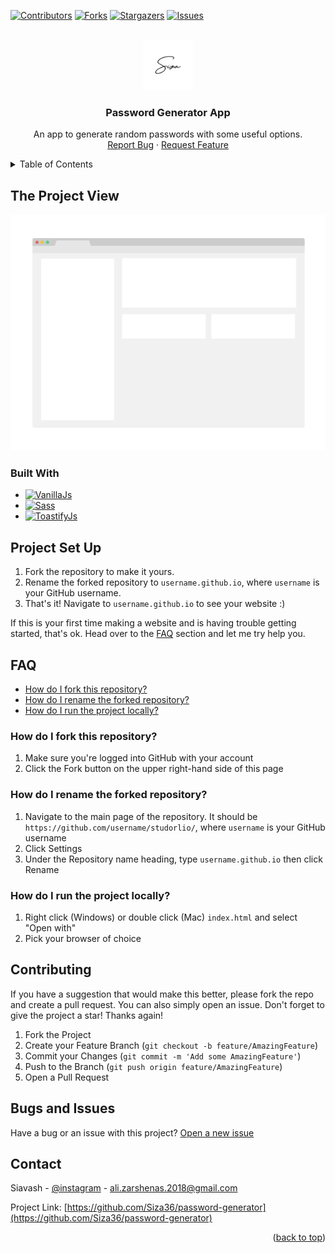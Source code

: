 <a name="readme-top"></a>

<!-- PROJECT SHIELDS -->

[![Contributors][contributors-shield]][contributors-url]
[![Forks][forks-shield]][forks-url]
[![Stargazers][stars-shield]][stars-url]
[![Issues][issues-shield]][issues-url]




<!-- PROJECT LOGO -->
<br />
<div align="center">
  <a href="https://github.com/github_username/repo_name">
    <img src="./rphoto/images/Pro sefid.png" alt="Logo" width="80" height="80">
  </a>

<h3 id="about-the-project" align="center">Password Generator App</h3>

  <p align="center">
    An app to generate random passwords with some useful options.
    <br />
    <a href="https://github.com/github_username/repo_name/issues">Report Bug</a>
    ·
    <a href="https://github.com/github_username/repo_name/issues">Request Feature</a>
  </p>
</div>



<!-- TABLE OF CONTENTS -->
<details>
  <summary>Table of Contents</summary>
  <ol>
    <li>
      <a href="#about-the-project">About The Project</a>
      <ul>
        <li><a href="#built-with">Built With</a></li>
      </ul>
    </li>
    <li>
      <a href="#project-set-up">Project Set Up</a>
    </li>
    <li>
      <a href="#faq">FAQ</a>
      <ul>
        <li><a href="#how-do-i-fork-this-repository">How do I fork this repository?</a></li>
        <li><a href="#how-do-i-rename-the-forked-repository">How do I rename the forked repository?</a></li>
        <li><a href="#how-do-i-run-the-project-locally">How do I run the project locally?</a></li>
      </ul>
    </li>
    <li>
      <a href="#contributing">Contributing</a>
      </li>
    <li>
      <a href="#contact">Contact</a>
    </li>
  </ol>
</details>



<!-- PROJECT VIEW -->
## The Project View

[![Product Name Screen Shot][product-screenshot]](https://example.com)





### Built With

* [![VanillaJs][vanilla-js]][js-url]
* [![Sass][sass]][sass-url]
* [![ToastifyJs][toastify-js]][toastify-js-url]





<!-- Project Set Up -->
## Project Set Up
1. Fork the repository to make it yours.
2. Rename the forked repository to `username.github.io`, where `username` is your GitHub username.
3. That's it! Navigate to `username.github.io` to see your website :) 

If this is your first time making a website and is having trouble getting started, that's ok. Head over to the [FAQ](#faq) section and let me try help you.



<!-- CONTRIBUTING -->

## FAQ
* [How do I fork this repository?](#how-do-i-fork-this-repository)
* [How do I rename the forked repository?](#how-do-i-rename-the-forked-repository)
* [How do I run the project locally?](#how-do-i-run-the-project-locally)

### How do I fork this repository?
1. Make sure you're logged into GitHub with your account
2. Click the Fork button on the upper right-hand side of this page

### How do I rename the forked repository?
1. Navigate to the main page of the repository. It should be `https://github.com/username/studorlio/`, where `username` is your GitHub username
2. Click Settings
3. Under the Repository name heading, type `username.github.io` then click Rename

### How do I run the project locally?
1. Right click (Windows) or double click (Mac) `index.html` and select "Open with"
2. Pick your browser of choice

## Contributing

If you have a suggestion that would make this better, please fork the repo and create a pull request. You can also simply open an issue.
Don't forget to give the project a star! Thanks again!

1. Fork the Project
2. Create your Feature Branch (`git checkout -b feature/AmazingFeature`)
3. Commit your Changes (`git commit -m 'Add some AmazingFeature'`)
4. Push to the Branch (`git push origin feature/AmazingFeature`)
5. Open a Pull Request


## Bugs and Issues
Have a bug or an issue with this project? [Open a new issue][issues-url]

<!-- CONTACT -->
## Contact

Siavash - [@instagram](https://instagram.com/thiisiza) - ali.zarshenas.2018@gmail.com

Project Link: [https://github.com/Siza36/password-generator](https://github.com/Siza36/password-generator)
<p align="right">(<a href="#readme-top">back to top</a>)</p>



<!-- MARKDOWN LINKS & IMAGES -->
<!-- https://www.markdownguide.org/basic-syntax/#reference-style-links -->
[contributors-shield]: https://img.shields.io/github/contributors/Siza36/password-generator.svg?style=for-the-badge
[contributors-url]: https://github.com/Siza36/password-generator/graphs/contributors
[forks-shield]: https://img.shields.io/github/forks/Siza36/password-generator.svg?style=for-the-badge
[forks-url]: https://github.com/Siza36/password-generator/network/members
[stars-shield]: https://img.shields.io/github/stars/Siza36/password-generator.svg?style=for-the-badge
[stars-url]: https://github.com/Siza36/password-generator/stargazers
[issues-shield]: https://img.shields.io/github/issues/Siza36/password-generator.svg?style=for-the-badge
[issues-url]: https://github.com/Siza36/password-generator/issues
[product-screenshot]: ./rphoto/images/screenshot.png
[vanilla-js]: https://img.shields.io/badge/javascript-ecf000?style=for-the-badge&logo=javascript&logoColor=black
[js-url]: https://javascript.com/
[sass]: https://img.shields.io/badge/Sass-ff8ffb?style=for-the-badge&logo=Sass&logoColor=white
[sass-url]: https://sass-lang.com/
[toastify-js]: https://img.shields.io/badge/ToastifyJS-gray?style=for-the-badge
[toastify-js-url]: https://apvarun.github.io/toastify-js/
